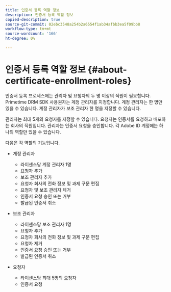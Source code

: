 ```yaml
---
title: 인증서 등록 역할 정보
description: 인증서 등록 역할 정보
copied-description: true
source-git-commit: 02ebc3548a254b2a6554f1ab34afbb3ea5f09bb8
workflow-type: tm+mt
source-wordcount: '166'
ht-degree: 0%

---
```


# 인증서 등록 역할 정보 {#about-certificate-enrollment-roles}

인증서 등록 프로세스에는 관리자 및 요청자의 두 명 이상의 직원이 필요합니다. Primetime DRM SDK 사용권자는 계정 관리자를 지정합니다. 계정 관리자는 한 명만 있을 수 있습니다. 계정 관리자가 보조 관리자 한 명을 지정할 수 있습니다.

관리자는 최대 5개의 요청자를 지정할 수 있습니다. 요청자는 인증서를 요청하고 배포하는 회사의 직원입니다. 관리자는 인증서 요청을 승인합니다. 각 Adobe ID 계정에는 하나의 역할만 있을 수 있습니다.

다음은 각 역할의 기능입니다.

* 계정 관리자

   * 라이센스당 계정 관리자 1명
   * 요청자 추가
   * 보조 관리자 추가
   * 요청자 회사의 전화 정보 및 과제 구문 편집
   * 요청자 및 보조 관리자 제거
   * 인증서 요청 승인 또는 거부
   * 발급된 인증서 취소

* 보조 관리자

   * 라이센스당 보조 관리자 1명
   * 요청자 추가
   * 요청자 회사의 전화 정보 및 과제 구문 편집
   * 요청자 제거
   * 인증서 요청 승인 또는 거부
   * 발급된 인증서 취소

* 요청자

   * 라이센스당 최대 5명의 요청자
   * 인증서 요청
